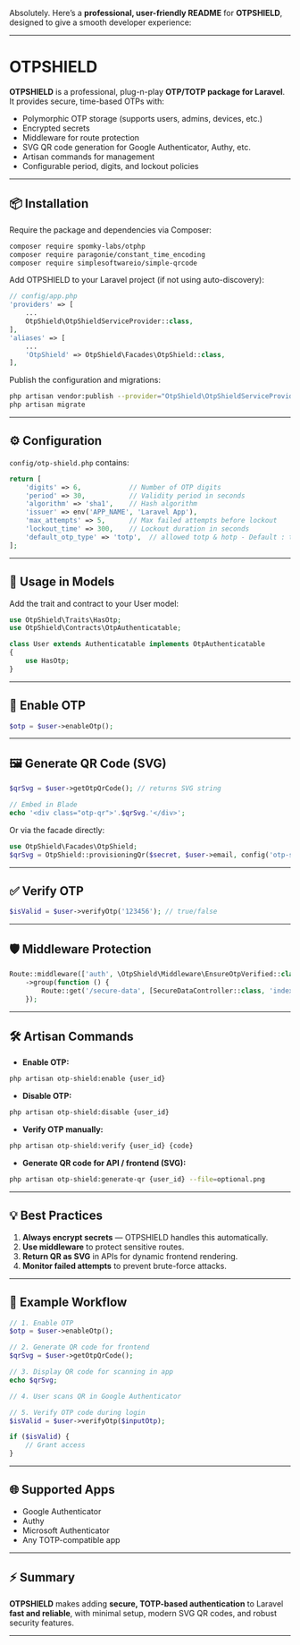 Absolutely. Here’s a **professional, user-friendly README** for **OTPSHIELD**, designed to give a smooth developer experience:

---

# OTPSHIELD

**OTPSHIELD** is a professional, plug-n-play **OTP/TOTP package for Laravel**.
It provides secure, time-based OTPs with:

- Polymorphic OTP storage (supports users, admins, devices, etc.)
- Encrypted secrets
- Middleware for route protection
- SVG QR code generation for Google Authenticator, Authy, etc.
- Artisan commands for management
- Configurable period, digits, and lockout policies

---

## 📦 Installation

Require the package and dependencies via Composer:

```bash
composer require spomky-labs/otphp
composer require paragonie/constant_time_encoding
composer require simplesoftwareio/simple-qrcode
```

Add OTPSHIELD to your Laravel project (if not using auto-discovery):

```php
// config/app.php
'providers' => [
    ...
    OtpShield\OtpShieldServiceProvider::class,
],
'aliases' => [
    ...
    'OtpShield' => OtpShield\Facades\OtpShield::class,
],
```

Publish the configuration and migrations:

```bash
php artisan vendor:publish --provider="OtpShield\OtpShieldServiceProvider" --tag="config"
php artisan migrate
```

---

## ⚙️ Configuration

`config/otp-shield.php` contains:

```php
return [
    'digits' => 6,            // Number of OTP digits
    'period' => 30,           // Validity period in seconds
    'algorithm' => 'sha1',    // Hash algorithm
    'issuer' => env('APP_NAME', 'Laravel App'),
    'max_attempts' => 5,      // Max failed attempts before lockout
    'lockout_time' => 300,    // Lockout duration in seconds
    'default_otp_type' => 'totp',  // allowed totp & hotp - Default : totp
];
```

---

## 🧩 Usage in Models

Add the trait and contract to your User model:

```php
use OtpShield\Traits\HasOtp;
use OtpShield\Contracts\OtpAuthenticatable;

class User extends Authenticatable implements OtpAuthenticatable
{
    use HasOtp;
}
```

---

## 🔑 Enable OTP

```php
$otp = $user->enableOtp();
```

---

## 🖼 Generate QR Code (SVG)

```php
$qrSvg = $user->getOtpQrCode(); // returns SVG string

// Embed in Blade
echo '<div class="otp-qr">'.$qrSvg.'</div>';
```

Or via the facade directly:

```php
use OtpShield\Facades\OtpShield;
$qrSvg = OtpShield::provisioningQr($secret, $user->email, config('otp-shield.issuer'));
```

---

## ✅ Verify OTP

```php
$isValid = $user->verifyOtp('123456'); // true/false
```

---

## 🛡 Middleware Protection

```php
Route::middleware(['auth', \OtpShield\Middleware\EnsureOtpVerified::class])
    ->group(function () {
        Route::get('/secure-data', [SecureDataController::class, 'index']);
    });
```

---

## 🛠 Artisan Commands

- **Enable OTP:**

```bash
php artisan otp-shield:enable {user_id}
```

- **Disable OTP:**

```bash
php artisan otp-shield:disable {user_id}
```

- **Verify OTP manually:**

```bash
php artisan otp-shield:verify {user_id} {code}
```

- **Generate QR code for API / frontend (SVG):**

```bash
php artisan otp-shield:generate-qr {user_id} --file=optional.png
```

---

## 💡 Best Practices

1. **Always encrypt secrets** — OTPSHIELD handles this automatically.
2. **Use middleware** to protect sensitive routes.
3. **Return QR as SVG** in APIs for dynamic frontend rendering.
4. **Monitor failed attempts** to prevent brute-force attacks.

---

## 🧪 Example Workflow

```php
// 1. Enable OTP
$otp = $user->enableOtp();

// 2. Generate QR code for frontend
$qrSvg = $user->getOtpQrCode();

// 3. Display QR code for scanning in app
echo $qrSvg;

// 4. User scans QR in Google Authenticator

// 5. Verify OTP code during login
$isValid = $user->verifyOtp($inputOtp);

if ($isValid) {
    // Grant access
}
```

---

## 🌐 Supported Apps

- Google Authenticator
- Authy
- Microsoft Authenticator
- Any TOTP-compatible app

---

## ⚡ Summary

**OTPSHIELD** makes adding **secure, TOTP-based authentication** to Laravel **fast and reliable**, with minimal setup, modern SVG QR codes, and robust security features.

---
